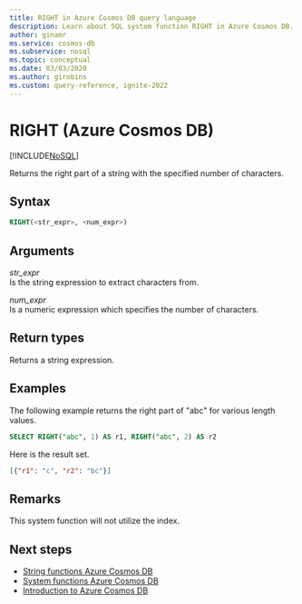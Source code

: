 ```yaml
---
title: RIGHT in Azure Cosmos DB query language
description: Learn about SQL system function RIGHT in Azure Cosmos DB.
author: ginamr
ms.service: cosmos-db
ms.subservice: nosql
ms.topic: conceptual
ms.date: 03/03/2020
ms.author: girobins
ms.custom: query-reference, ignite-2022
---
```

# RIGHT (Azure Cosmos DB)
[!INCLUDE[NoSQL](../../includes/appliesto-nosql.md)]

 Returns the right part of a string with the specified number of characters.  
  
## Syntax
  
```sql
RIGHT(<str_expr>, <num_expr>)  
```  
  
## Arguments
  
*str_expr*  
   Is the string expression to extract characters from.  
  
*num_expr*  
   Is a numeric expression which specifies the number of characters.  
  
## Return types
  
  Returns a string expression.  
  
## Examples
  
  The following example returns the right part of "abc" for various length values.  
  
```sql
SELECT RIGHT("abc", 1) AS r1, RIGHT("abc", 2) AS r2 
```  
  
 Here is the result set.  
  
```json
[{"r1": "c", "r2": "bc"}]  
```  

## Remarks

This system function will not utilize the index.

## Next steps

- [String functions Azure Cosmos DB](system-functions.yml)
- [System functions Azure Cosmos DB](system-functions.yml)
- [Introduction to Azure Cosmos DB](../../introduction.md)
